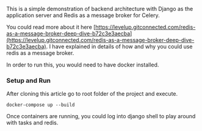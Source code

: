 This is a simple demonstration of backend architecture with Django as the application server and Redis as a message broker for Celery. 

You could read more about it here [https://levelup.gitconnected.com/redis-as-a-message-broker-deep-dive-b72c3e3aecba](https://levelup.gitconnected.com/redis-as-a-message-broker-deep-dive-b72c3e3aecba). I have explained in details of how and why you could use redis as a message broker.

In order to run this, you would need to have docker installed.

### Setup and Run

After cloning this article go to root folder of the project and execute.

```
docker-compose up --build
```

Once containers are running, you could log into django shell to play around with tasks and redis. 

